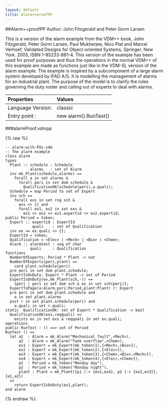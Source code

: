 ```yaml
---
layout: default
title: Alarm++proofPP
---
```


##Alarm++proofPP
Author: John Fitzgerald and Peter Gorm Larsen


This is a version of the alarm example from the VDM++ book, John 
Fitzgerald, Peter Gorm Larsen, Paul Mukherjee, Nico Plat and Marcel 
Verhoef, Validated Designs for Object-oriented Systems, Springer, 
New York. 2005, ISBN 1-85233-881-4. This version of the example has 
been used for proof purposes and thus the operations in the normal 
VDM++ of this example are made as functions just like in the VDM-SL
version of the alarm example. The example is inspired by a subcomponent 
of a large alarm system developed by IFAD A/S. It is modelling the 
management of alarms for an industrial plant. The purpose of the 
model is to clarify the rules governing the duty roster and calling 
out of experts to deal with alarms. 


| Properties | Values          |
| :------------ | :---------- |
|Language Version:| classic|
|Entry point     :| new alarm().RunTest()|


###alarmProof.vdmpp

{% raw %}
~~~
-- alarm-with-POs.vdm-- The alarm example class alarm
types
  Plant :: schedule : Schedule           alarms   : set of Alarm  inv mk_Plant(schedule,alarms) ==    forall a in set alarms &      forall peri in set dom schedule &        QualificationOK(schedule(peri),a.quali);
  Schedule = map Period to set of Expert  inv sch ==    forall exs in set rng sch &      exs <> {} and      forall ex1, ex2 in set exs &        ex1 <> ex2 => ex1.expertid <> ex2.expertid;
public Period = token;
  Expert :: expertid : ExpertId            quali    : set of Qualification  inv ex == ex.quali <> {};
  ExpertId = token;
  Qualification = <Elec> | <Mech> | <Bio> | <Chem>;
  Alarm :: alarmtext : seq of char           quali     : Qualification
functions
  NumberOfExperts: Period * Plant -> nat  NumberOfExperts(peri,plant) ==    card plant.schedule(peri)  pre peri in set dom plant.schedule;
  ExpertIsOnDuty: Expert * Plant -> set of Period  ExpertIsOnDuty(ex,mk_Plant(sch,-)) ==    {peri | peri in set dom sch & ex in set sch(peri)};
  ExpertToPage(a:Alarm,peri:Period,plant:Plant) r: Expert  pre peri in set dom plant.schedule and    a in set plant.alarms  post r in set plant.schedule(peri) and    a.quali in set r.quali;
static  QualificationOK: set of Expert * Qualification -> bool  QualificationOK(exs,reqquali) ==    exists ex in set exs & reqquali in set ex.quali;
operations
public RunTest : () ==> set of PeriodRunTest () ==  let a1  : Alarm = mk_Alarm("Mechanical fault",<Mech>),      a2  : Alarm = mk_Alarm("Tank overflow",<Chem>),      ex1 : Expert = mk_Expert(mk_token(1),{<Mech>,<Bio>}),      ex2 : Expert = mk_Expert(mk_token(2),{<Elec>}),      ex3 : Expert = mk_Expert(mk_token(3),{<Chem>,<Bio>,<Mech>}),      ex4 : Expert = mk_Expert(mk_token(4),{<Elec>,<Chem>}),      p1  : Period = mk_token("Monday day"),      p2  : Period = mk_token("Monday night"),      plant : Plant = mk_Plant({p1 |-> {ex1,ex4}, p2 |-> {ex2,ex3}},{a1,a2})         in    return ExpertIsOnDuty(ex1,plant);
end alarm

~~~
{% endraw %}

